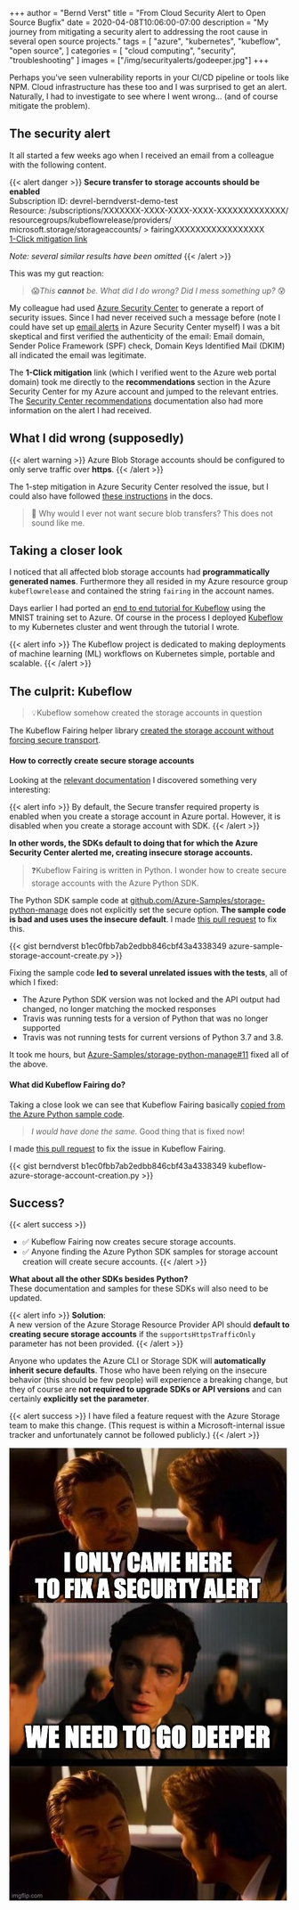 +++
author = "Bernd Verst"
title = "From Cloud Security Alert to Open Source Bugfix"
date = 2020-04-08T10:06:00-07:00
description = "My journey from mitigating a security alert to addressing the root cause in several open source projects."
tags = [
    "azure",
    "kubernetes",
    "kubeflow",
    "open source",
]
categories = [
    "cloud computing",
    "security",
    "troubleshooting"
]
images = ["/img/securityalerts/godeeper.jpg"]
+++

Perhaps you've seen vulnerability reports in your CI/CD pipeline or tools like NPM. Cloud infrastructure has these too and I was surprised to get an alert. Naturally, I had to investigate to see where I went wrong... (and of course mitigate the problem).
<!--more-->
## The security alert
It all started a few weeks ago when I received an email from a colleague with the following content.

{{< alert danger >}}
**Secure transfer to storage accounts should be enabled**  
Subscription ID: devrel-berndverst-demo-test  
Resource: /subscriptions/XXXXXXX-XXXX-XXXX-XXXX-XXXXXXXXXXXXX/ resourcegroups/kubeflowrelease/providers/ microsoft.storage/storageaccounts/ > fairingXXXXXXXXXXXXXXXXX  
[1-Click mitigation link](https://portal.azure.com/#blade/Microsoft_Azure_Security/SecurityMenuBlade/5/menuIdToOpen/5/externalSourceName/S360/menuItemBladeParameters/%7B'searchBarFilter'%3A%20'Secure%20transfer%20to%20storage%20accounts%20should%20be%20enabled'%7D?WT.mc_id=bernddev-blog-beverst)

*Note: several similar results have been omitted*
{{< /alert >}}

This was my gut reaction:  
> 😱*This **cannot** be. What did I do wrong? Did I mess something up?* 😰

My colleague had used [Azure Security Center](https://docs.microsoft.com/azure/security-center/security-center-intro?WT.mc_id=bernddev-blog-beverst) to generate a report of security issues. Since I had never received such a message before (note I could have set up [email alerts](https://docs.microsoft.com/azure/security-center/security-center-provide-security-contact-details?WT.mc_id=bernddev-blog-beverst) in Azure Security Center myself) I was a bit skeptical and first verified the authenticity of the email: Email domain, Sender Police Framework (SPF) check, Domain Keys Identified Mail (DKIM) all indicated the email was legitimate.

The **1-Click mitigation** link (which I verified went to the Azure web portal domain) took me directly to the **recommendations** section in the Azure Security Center for my Azure account and jumped to the relevant entries. The [Security Center recommendations](https://docs.microsoft.com/azure/security-center/recommendations-reference?WT.mc_id=bernddev-blog-beverst) documentation also had more information on the alert I had received.

## What I did wrong (supposedly)

{{< alert warning >}}
Azure Blob Storage accounts should be configured to only serve traffic over **https**.
{{< /alert >}}

The 1-step mitigation in Azure Security Center resolved the issue, but I could also have followed [these instructions](https://docs.microsoft.com/azure/storage/common/storage-require-secure-transfer?WT.mc_id=bernddev-blog-beverst) in the docs.

> 🤔 Why would I ever not want secure blob transfers? This does not sound like me.

## Taking a closer look

I noticed that all affected blob storage accounts had **programmatically generated names**. Furthermore they all resided in my Azure resource group `kubeflowrelease` and contained the string `fairing` in the account names.

Days earlier I had ported an [end to end tutorial for Kubeflow](https://github.com/kubeflow/examples/tree/master/mnist#azure) using the MNIST training set to Azure. Of course in the process I deployed [Kubeflow](https://www.kubeflow.org) to my Kubernetes cluster and went through the tutorial I wrote.

{{< alert info >}}
The Kubeflow project is dedicated to making deployments of machine learning (ML) workflows on Kubernetes simple, portable and scalable.
{{< /alert >}}


## The culprit: Kubeflow
> 💡Kubeflow somehow created the storage accounts in question

The Kubeflow Fairing helper library [created the storage account without forcing secure transport](https://github.com/kubeflow/fairing/blob/c7faf298221d8f28ae2e4794e85ac3d967c6d1e8/fairing/cloud/azure.py#L74).



#### How to correctly create secure storage accounts

Looking at the [relevant documentation](https://docs.microsoft.com/azure/storage/common/storage-require-secure-transfer?WT.mc_id=bernddev-blog-beverst) I discovered something very interesting:

{{< alert info >}}
By default, the Secure transfer required property is enabled when you create a storage account in Azure portal. However, it is disabled when you create a storage account with SDK.
{{< /alert >}}

**In other words, the SDKs default to doing that for which the Azure Security Center alerted me, creating insecure storage accounts.**

> ❓Kubeflow Fairing is written in Python. I wonder how to create secure storage accounts with the Azure Python SDK.

The Python SDK sample code at [github.com/Azure-Samples/storage-python-manage](https://github.com/Azure-Samples/storage-python-manage/blob/31c5e908cb5f5dc0393523e83eea3ab2f422d332/README.md) does not explicitly set the secure option. **The sample code is bad and uses uses the insecure default**. I made [this pull request](https://github.com/kubeflow/fairing/pull/477) to fix this.

{{< gist berndverst b1ec0fbb7ab2edbb846cbf43a4338349 azure-sample-storage-account-create.py >}}

Fixing the sample code **led to several unrelated issues with the tests**, all of which I fixed:
- The Azure Python SDK version was not locked and the API output had changed, no longer matching the mocked responses
- Travis was running tests for a version of Python that was no longer supported
- Travis was not running tests for current versions of Python 3.7 and 3.8.

It took me hours, but [Azure-Samples/storage-python-manage#11](https://github.com/Azure-Samples/storage-python-manage/pull/11) fixed all of the above.

#### What did Kubeflow Fairing do?

Taking a close look we can see that Kubeflow Fairing basically [copied from the Azure Python sample code](https://github.com/kubeflow/fairing/blob/c7faf298221d8f28ae2e4794e85ac3d967c6d1e8/fairing/cloud/azure.py#L74).
> *I would have done the same.* Good thing that is fixed now!

I made [this pull request](https://github.com/kubeflow/fairing/pull/477) to fix the issue in Kubeflow Fairing.

{{< gist berndverst b1ec0fbb7ab2edbb846cbf43a4338349 kubeflow-azure-storage-account-creation.py >}}

## Success?

{{< alert success >}}
- ✅ Kubeflow Fairing now creates secure storage accounts.
- ✅ Anyone finding the Azure Python SDK samples for storage account creation will create secure accounts.
{{< /alert >}}

**What about all the other SDKs besides Python?**  
These documentation and samples for these SDKs will also need to be updated.



{{< alert info >}}
**Solution**:  
A new version of the Azure Storage Resource Provider API should **default to creating secure storage accounts** if the `supportsHttpsTrafficOnly` parameter has not been provided.
{{< /alert >}}

Anyone who updates the Azure CLI or Storage SDK will **automatically inherit secure defaults**. Those who have been relying on the insecure behavior (this should be few people) will experience a breaking change, but they of course are **not required to upgrade SDKs or API versions** and can certainly **explicitly set the parameter**.

{{< alert success >}}
I have filed a feature request with the Azure Storage team to make this change. (This request is within a Microsoft-internal issue tracker and unfortunately cannot be followed publicly.)
{{< /alert >}}

![We must go deeper](/img/securityalerts/godeeper.jpg)